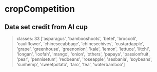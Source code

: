 # cropCompetition
## Data set credit from AI cup
>classes: 33
>['asparagus', 'bambooshoots', 'betel', 'broccoli', 'cauliflower', 'chinesecabbage', 'chinesechives', 'custardapple', 'grape', 'greenhouse', 'greenonion', 'kale', 'lemon', 'lettuce', 'litchi', 'longan', 'loofah', 'mango', 'onion', 'others', 'papaya', 'passionfruit', 'pear', 'pennisetum', 'redbeans', 'roseapple', 'sesbania', 'soybeans', 'sunhemp', 'sweetpotato', 'taro', 'tea', 'waterbamboo']
